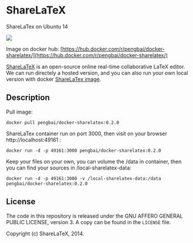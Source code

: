 ShareLaTeX
==========

ShareLaTex on Ubuntu 14

[![](https://badge.imagelayers.io/pengbai/docker-sharelatex:latest.svg)](https://imagelayers.io/?images=pengbai/docker-sharelatex:0.2.0 'Get your own badge on imagelayers.io')

Image on docker hub: [https://hub.docker.com/r/pengbai/docker-sharelatex/](https://hub.docker.com/r/pengbai/docker-sharelatex/)


[ShareLaTeX](https://www.sharelatex.com) is an open-source online real-time collaborative LaTeX editor. We can run directely a hosted version, and you can also run your own local version with docker [ShareLaTex image](https://hub.docker.com/r/pengbai/docker-sharelatex/).

Description
------------

Pull image:
```
docker pull pengbai/docker-sharelatex:0.2.0
```

ShareLaTex container run on port 3000, then visit on your browser http://localhost:49161 :
```
docker run -d -p 49161:3000 pengbai/docker-sharelatex:0.2.0
```

Keep your files on your own, you can volume the /data in container, then you can find your sources in /local-sharelatex-data:
```
docker run -d -p 49161:3000 -v /local-sharelatex-data:/data pengbai/docker-sharelatex:0.2.0
```




License
----

The code in this repository is released under the GNU AFFERO GENERAL PUBLIC LICENSE, version 3. A copy can be found in the `LICENSE` file.

Copyright (c) ShareLaTeX, 2014.
